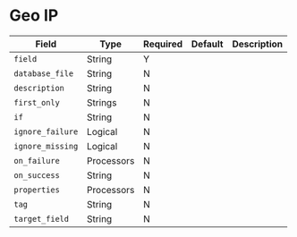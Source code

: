 # Geo IP

|Field|Type|Required|Default|Description|
|---|---|---|---|---|
|`field`|String|Y|||
|`database_file`|String|N|||
|`description`|String|N|||
|`first_only`|Strings|N|||
|`if`|String|N|||
|`ignore_failure`|Logical|N|||
|`ignore_missing`|Logical|N|||
|`on_failure`|Processors|N|||
|`on_success`|String|N|||
|`properties`|Processors|N|||
|`tag`|String|N|||
|`target_field`|String|N|||
